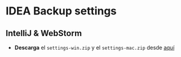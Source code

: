 # IDEA Backup settings
## IntelliJ & WebStorm

* **Descarga** el `settings-win.zip` y el `settings-mac.zip` desde [aquí](https://github.com/ekzGuille/intellij-settings/releases)
